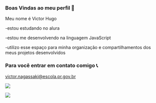 ### Boas Vindas ao meu perfil 🍁

Meu nome é Victor Hugo

-estou estudando no alura

-estou me desenvolvendo na linguagem JavaScript

-utilizo esse espaço para minha organização e compartilhamentos dos meus projetos desenvolvidos

### Para você entrar em contato comigo 📞

victor.nagassaki@escola.pr.gov.br


![](https://media1.tenor.com/m/-5vNnNl9DtsAAAAC/grau-vl.gif)







![](https://media1.tenor.com/m/NjZL-9K4CJgAAAAC/kevin-bueno-kevin.gif)
